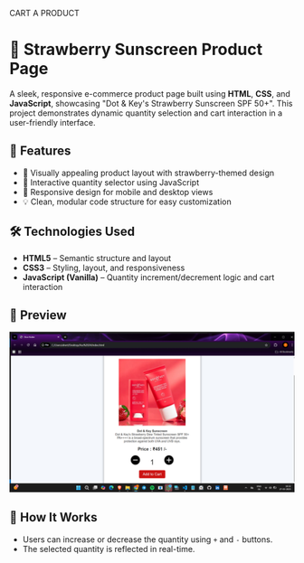  CART A PRODUCT  
# 🧴 Strawberry Sunscreen Product Page

A sleek, responsive e-commerce product page built using **HTML**, **CSS**, and **JavaScript**, showcasing "Dot & Key's Strawberry Sunscreen SPF 50+". This project demonstrates dynamic quantity selection and cart interaction in a user-friendly interface.

## 🌟 Features

- 🍓 Visually appealing product layout with strawberry-themed design
- 🛒 Interactive quantity selector using JavaScript
- 📱 Responsive design for mobile and desktop views
- 💡 Clean, modular code structure for easy customization

## 🛠️ Technologies Used

- **HTML5** – Semantic structure and layout
- **CSS3** – Styling, layout, and responsiveness
- **JavaScript (Vanilla)** – Quantity increment/decrement logic and cart interaction

## 📸 Preview

![Screenshot.png](https://github.com/tanu2472/cart-a-product/blob/main/Screenshot.png)  


## 🔧 How It Works

- Users can increase or decrease the quantity using `+` and `-` buttons.
- The selected quantity is reflected in real-time.
  

